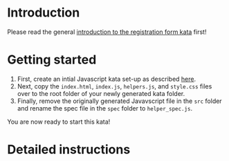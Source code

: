 # Introduction

Please read the general [introduction to the registration form kata](../README.md) first!

# Getting started

1. First, create an intial Javascript kata set-up as described 
   [here](https://github.com/zhendrikse/tdd/tree/master/cookiecutter).
2. Next, copy the `index.html`, `index.js`, `helpers.js`, and `style.css` 
   files over to the root folder of your newly generated kata folder.
3. Finally, remove the originally generated Javavscript file in the `src` folder
   and rename the spec file in the `spec` folder to `helper_spec.js`.

You are now ready to start this kata!

# Detailed instructions


